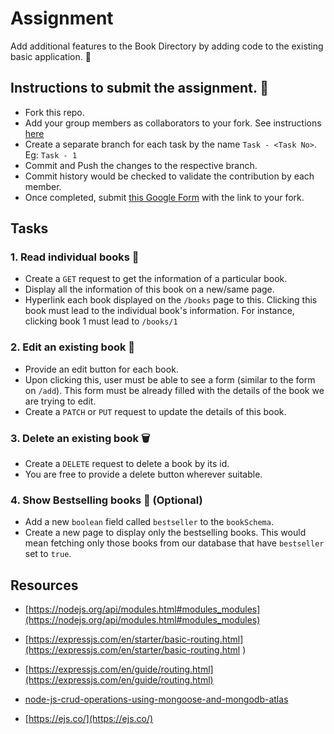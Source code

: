 # Assignment
Add additional features to the Book Directory by adding code to the existing basic application. 🚀

## Instructions to submit the assignment. 📃

  - Fork this repo.
  - Add your group members as collaborators to your fork. See instructions [here](https://docs.github.com/en/account-and-profile/setting-up-and-managing-your-personal-account-on-github/managing-access-to-your-personal-repositories/inviting-collaborators-to-a-personal-repository)
  - Create a separate branch for each task by the name `Task - <Task No>`. Eg: `Task - 1`
  - Commit and Push the changes to the respective branch.
  - Commit history would be checked to validate the contribution by each member.
  - Once completed, submit [this Google Form](https://docs.google.com/forms/d/e/1FAIpQLSdoQBbvMO3da9iHWSM483miJv_j0IitnMR869JL4sxoCnoQfQ/viewform?usp=sf_link) with the link to your fork.

## Tasks

### 1. Read individual books 📖

  - Create a `GET` request to get the information of a particular book.
  - Display all the information of this book on a new/same page.
  - Hyperlink each book displayed on the `/books` page to this. 
  Clicking this book must lead to the individual book's information. For instance, clicking book 1 must lead to `/books/1`

### 2. Edit an existing book 📝

  - Provide an edit button for each book. 
  - Upon clicking this, user must be able to see a form (similar to the form on `/add`). This form must be already filled with the details of the book we are trying to edit.
  - Create a `PATCH` or `PUT` request to update the details of this book.

### 3. Delete an existing book 🗑️

  - Create a `DELETE` request to delete a book by its id.
  - You are free to provide a delete button wherever suitable.

### 4. Show Bestselling books 🔖 (Optional)

  - Add a new `boolean` field called `bestseller` to the `bookSchema`.
  - Create a new page to display only the bestselling books. This would mean fetching only those books from our database that have `bestseller` set to `true`.


## Resources

- [https://nodejs.org/api/modules.html#modules_modules](https://nodejs.org/api/modules.html#modules_modules)

- [https://expressjs.com/en/starter/basic-routing.html](https://expressjs.com/en/starter/basic-routing.html )

- [https://expressjs.com/en/guide/routing.html](https://expressjs.com/en/guide/routing.html)

- [node-js-crud-operations-using-mongoose-and-mongodb-atlas](https://www.google.com/url?sa=t&source=web&rct=j&url=https://www.geeksforgeeks.org/node-js-crud-operations-using-mongoose-and-mongodb-atlas/amp/&ved=2ahUKEwjckYe5i874AhX4SGwGHQTmAMcQFnoECAYQAQ&usg=AOvVaw0BfMBwxvxak6ikSEYbXWLj)

- [https://ejs.co/](https://ejs.co/)
  
 
